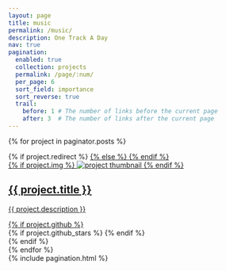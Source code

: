 ```yaml
---
layout: page
title: music
permalink: /music/
description: One Track A Day
nav: true
pagination:
  enabled: true
  collection: projects
  permalink: /page/:num/
  per_page: 6
  sort_field: importance
  sort_reverse: true
  trail:
    before: 1 # The number of links before the current page
    after: 3  # The number of links after the current page
---
```



<div class="post">

<div class="projects grid">

  {% for project in paginator.posts %}
  <div class="grid-item">
    {% if project.redirect %}
    <a href="{{ project.redirect }}" target="_blank">
    {% else %}
    <a href="{{ project.url | relative_url }}">
    {% endif %}
      <div class="card hoverable">
        {% if project.img %}
        <img src="{{ project.img | relative_url }}" alt="project thumbnail">
        {% endif %}
        <div class="card-body">
          <h2 class="card-title text-lowercase">{{ project.title }}</h2>
          <p class="card-text">{{ project.description }}</p>
          <div class="row ml-1 mr-1 p-0">
            {% if project.github %}
            <div class="github-icon">
              <div class="icon" data-toggle="tooltip" title="Code Repository">
                <a href="{{ project.github }}" target="_blank"><i class="fab fa-github gh-icon"></i></a>
              </div>
              {% if project.github_stars %}
              <span class="stars" data-toggle="tooltip" title="GitHub Stars">
                <i class="fas fa-star"></i>
                <span id="{{ project.github_stars }}-stars"></span>
              </span>
              {% endif %}
            </div>
            {% endif %}
          </div>
        </div>
      </div>
    </a>
  </div>
  {% endfor %}

</div>
{% include pagination.html %}

</div>
